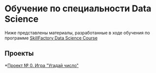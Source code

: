 # Обучение по специальности Data Science

Ниже представлены материалы, разработанные в ходе обучения по программе [SkillFactory Data Science Course](https://skillfactory.ru/data-scientist)

## Проекты

*[Проект № 0. Игра "Угадай число"](https://github.com/alexlapshov89/ALapshov_coding/tree/main/project_0)
